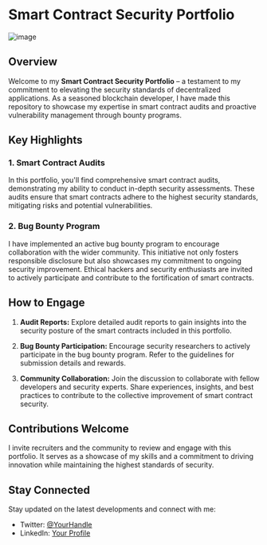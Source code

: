 # Smart Contract Security Portfolio
![image](https://github.com/ThomasHeim11/Smart-Contract-Security-Portfolio/assets/106417552/8d43c6a1-d4b4-4af0-b8bf-eeb50f19e430)

## Overview

Welcome to my **Smart Contract Security Portfolio** – a testament to my commitment to elevating the security standards of decentralized applications. As a seasoned blockchain developer, I have made this repository to showcase my expertise in smart contract audits and proactive vulnerability management through bounty programs.

## Key Highlights

### 1. **Smart Contract Audits**

In this portfolio, you'll find comprehensive smart contract audits, demonstrating my ability to conduct in-depth security assessments. These audits ensure that smart contracts adhere to the highest security standards, mitigating risks and potential vulnerabilities.

### 2. **Bug Bounty Program**

I have implemented an active bug bounty program to encourage collaboration with the wider community. This initiative not only fosters responsible disclosure but also showcases my commitment to ongoing security improvement. Ethical hackers and security enthusiasts are invited to actively participate and contribute to the fortification of smart contracts.

## How to Engage

1. **Audit Reports:** Explore detailed audit reports to gain insights into the security posture of the smart contracts included in this portfolio.

2. **Bug Bounty Participation:** Encourage security researchers to actively participate in the bug bounty program. Refer to the guidelines for submission details and rewards.

3. **Community Collaboration:** Join the discussion to collaborate with fellow developers and security experts. Share experiences, insights, and best practices to contribute to the collective improvement of smart contract security.

## Contributions Welcome

I invite recruiters and the community to review and engage with this portfolio. It serves as a showcase of my skills and a commitment to driving innovation while maintaining the highest standards of security.

## Stay Connected

Stay updated on the latest developments and connect with me:

- Twitter: [@YourHandle](https://twitter.com/YourHandle)
- LinkedIn: [Your Profile](https://www.linkedin.com/in/thomas-heim11/)

